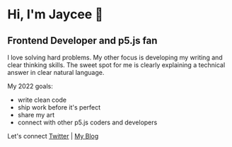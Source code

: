 # Hi, I'm Jaycee 👋

## Frontend Developer and p5.js fan


I love solving hard problems. My other focus is developing my writing and clear thinking skills. The sweet spot for me is clearly explaining a technical answer in clear natural language.  

My 2022 goals:
- write clean code
- ship work before it's perfect
- share my art
- connect with other p5.js coders and developers

Let's connect [Twitter](https://twitter.com/jvycee_) | [My Blog](jaycees.blog)


<!---
jvycee/jvycee is a ✨ special ✨ repository because its `README.md` (this file) appears on your GitHub profile.
You can click the Preview link to take a look at your changes.
--->
